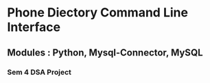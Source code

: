 # Phone Diectory Command Line Interface

## Modules : Python, Mysql-Connector, MySQL

### Sem 4 DSA Project
